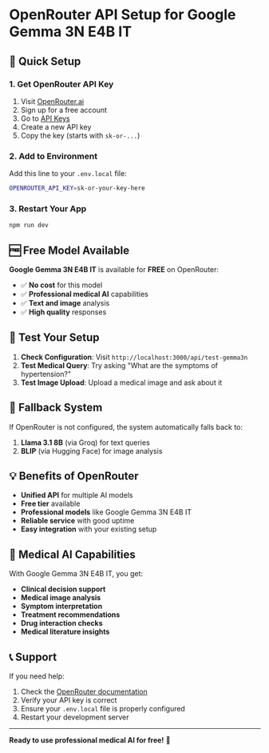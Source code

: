 # OpenRouter API Setup for Google Gemma 3N E4B IT

## 🚀 Quick Setup

### 1. Get OpenRouter API Key
1. Visit [OpenRouter.ai](https://openrouter.ai/)
2. Sign up for a free account
3. Go to [API Keys](https://openrouter.ai/keys)
4. Create a new API key
5. Copy the key (starts with `sk-or-...`)

### 2. Add to Environment
Add this line to your `.env.local` file:

```bash
OPENROUTER_API_KEY=sk-or-your-key-here
```

### 3. Restart Your App
```bash
npm run dev
```

## 🆓 Free Model Available

**Google Gemma 3N E4B IT** is available for **FREE** on OpenRouter:
- ✅ **No cost** for this model
- ✅ **Professional medical AI** capabilities
- ✅ **Text and image** analysis
- ✅ **High quality** responses

## 🧪 Test Your Setup

1. **Check Configuration**: Visit `http://localhost:3000/api/test-gemma3n`
2. **Test Medical Query**: Try asking "What are the symptoms of hypertension?"
3. **Test Image Upload**: Upload a medical image and ask about it

## 🔄 Fallback System

If OpenRouter is not configured, the system automatically falls back to:
1. **Llama 3.1 8B** (via Groq) for text queries
2. **BLIP** (via Hugging Face) for image analysis

## 💡 Benefits of OpenRouter

- **Unified API** for multiple AI models
- **Free tier** available
- **Professional models** like Google Gemma 3N E4B IT
- **Reliable service** with good uptime
- **Easy integration** with your existing setup

## 🏥 Medical AI Capabilities

With Google Gemma 3N E4B IT, you get:
- **Clinical decision support**
- **Medical image analysis**
- **Symptom interpretation**
- **Treatment recommendations**
- **Drug interaction checks**
- **Medical literature insights**

## 📞 Support

If you need help:
1. Check the [OpenRouter documentation](https://openrouter.ai/docs)
2. Verify your API key is correct
3. Ensure your `.env.local` file is properly configured
4. Restart your development server

---

**Ready to use professional medical AI for free!** 🎉

